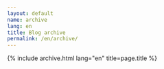 ```yaml
---
layout: default
name: archive
lang: en
title: Blog archive
permalink: /en/archive/
---
```

{% include archive.html lang="en" title=page.title %}
